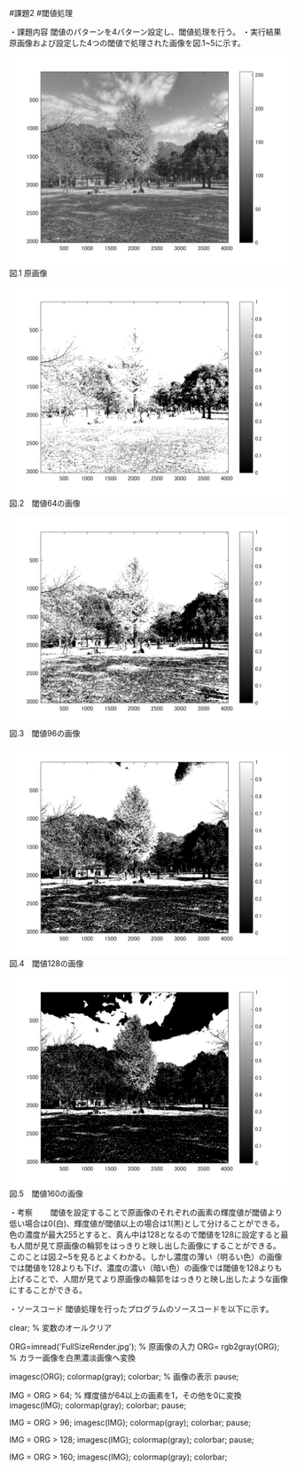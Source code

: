 #課題2
#閾値処理

・課題内容
閾値のパターンを4パターン設定し、閾値処理を行う。
・実行結果
原画像および設定した4つの閾値で処理された画像を図.1~5に示す。

![原画像](https://github.com/kosugemasaki/gazousyorikougaku/blob/master/%E8%AA%B2%E9%A1%8C3/kadai3-1.png?raw=true)
図.1 原画像

![原画像](https://github.com/kosugemasaki/gazousyorikougaku/blob/master/%E8%AA%B2%E9%A1%8C3/kadai3-2.png?raw=true)
図.2　閾値64の画像

![原画像](https://github.com/kosugemasaki/gazousyorikougaku/blob/master/%E8%AA%B2%E9%A1%8C3/kadai3-3.png?raw=true)
図.3　閾値96の画像

![原画像](https://github.com/kosugemasaki/gazousyorikougaku/blob/master/%E8%AA%B2%E9%A1%8C3/kadai3-4.png?raw=true)
図.4　閾値128の画像

![原画像](https://github.com/kosugemasaki/gazousyorikougaku/blob/master/%E8%AA%B2%E9%A1%8C3/kadai3-5.png?raw=true)
図.5　閾値160の画像

・考察　
　閾値を設定することで原画像のそれぞれの画素の輝度値が閾値より低い場合は0(白)、輝度値が閾値以上の場合は1(黒)として分けることができる。
色の濃度が最大255とすると、真ん中は128となるので閾値を128に設定すると最も人間が見て原画像の輪郭をはっきりと映し出した画像にすることができる。
このことは図.2~5を見るとよくわかる。しかし濃度の薄い（明るい色）の画像では閾値を128よりも下げ、濃度の濃い（暗い色）の画像では閾値を128よりも
上げることで、人間が見てより原画像の輪郭をはっきりと映し出したような画像にすることができる。

・ソースコード
閾値処理を行ったプログラムのソースコードを以下に示す。

clear; % 変数のオールクリア

ORG=imread('FullSizeRender.jpg'); % 原画像の入力
ORG= rgb2gray(ORG); % カラー画像を白黒濃淡画像へ変換

imagesc(ORG); colormap(gray); colorbar; % 画像の表示
pause;

IMG = ORG > 64; % 輝度値が64以上の画素を1，その他を0に変換
imagesc(IMG); colormap(gray); colorbar;
pause;

IMG = ORG > 96;
imagesc(IMG); colormap(gray); colorbar;
pause;

IMG = ORG > 128;
imagesc(IMG); colormap(gray); colorbar;
pause;

IMG = ORG > 160;
imagesc(IMG); colormap(gray); colorbar;

